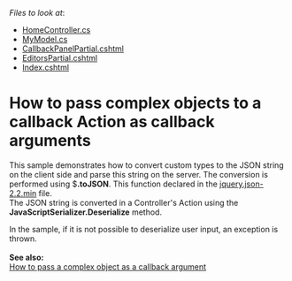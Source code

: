 <!-- default file list -->
*Files to look at*:

* [HomeController.cs](./CS/DevExpress.Razor/Controllers/HomeController.cs)
* [MyModel.cs](./CS/DevExpress.Razor/Models/MyModel.cs)
* [CallbackPanelPartial.cshtml](./CS/DevExpress.Razor/Views/Home/CallbackPanelPartial.cshtml)
* [EditorsPartial.cshtml](./CS/DevExpress.Razor/Views/Home/EditorsPartial.cshtml)
* [Index.cshtml](./CS/DevExpress.Razor/Views/Home/Index.cshtml)
<!-- default file list end -->
# How to pass complex objects to a callback Action as callback arguments


<p>This sample demonstrates how to convert custom types to the JSON string on the client side and parse this string on the server. The conversion is performed using $<strong>.toJSON</strong>. This function declared in the <a href="http://code.google.com/p/jquery-json/"><u>jquery.json-2.2.min</u></a> file.<br> The JSON string is converted in a Controller's Action using the <strong>JavaScriptSerializer.Deserialize</strong> method.</p>
<p>In the sample, if it is not possible to deserialize user input, an exception is thrown.<br><br><strong>See also:</strong><br><a href="https://www.devexpress.com/Support/Center/p/T466808">How to pass a complex object as a callback argument</a></p>

<br/>


